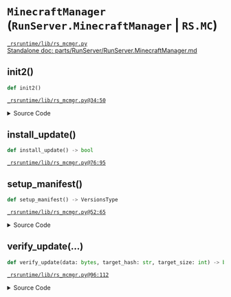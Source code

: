 # `MinecraftManager` (`RunServer.MinecraftManager` | `RS.MC`)
[`_rsruntime/lib/rs_mcmgr.py`](/_rsruntime/lib/rs_mcmgr.py "Source")  
[Standalone doc: parts/RunServer/RunServer.MinecraftManager.md](RunServer.MinecraftManager)  

## init2()
```python
def init2()
```

[`_rsruntime/lib/rs_mcmgr.py@34:50`](/_rsruntime/lib/rs_mcmgr.py#L34)

<details>
<summary>Source Code</summary>

```python
def init2(self):
    if Config['minecraft/manager/dl/auto_fetch_if_missing'] or Config['minecraft/manager/dl/auto_update']:
        try: self.versions = self.setup_manifest()
        except Exception as e:
            self.logger.fatal(f'Could not setup Minecraft version manifest:\n{"".join(traceback.format_exception(e))}')
            self.has_manifest = False
        else: self.has_manifest = True
    if not (p := Path(Config['minecraft/path/base'], Config['minecraft/path/server_jar'])).exists():
        self.logger.warning(f'{p} does not exist!')
        if not self.has_manifest:
            self.logger.irrec('Minecraft version manifest failed earlier; cannot continue')
            raise FileNotFoundError(str(p))
        if not Config['minecraft/manager/dl/auto_fetch_if_missing']:
            self.logger.irrec('Config minecraft/manager/dl/auto_fetch_if_missing is false, cannot download!')
            raise FileNotFoundError(str(p))
        if not self.install_update():
            raise ExceptionGroup('The server JAr couldn\'t be found, and the downloaded version failed verification. Cannot possibly continue', (FileNotFoundError(p), ValueError('Verification failed')))
```
</details>

> <no doc>

## install_update()
```python
def install_update() -> bool
```

[`_rsruntime/lib/rs_mcmgr.py@76:95`](/_rsruntime/lib/rs_mcmgr.py#L76)
> <no doc>

## setup_manifest()
```python
def setup_manifest() -> VersionsType
```

[`_rsruntime/lib/rs_mcmgr.py@52:65`](/_rsruntime/lib/rs_mcmgr.py#L52)

<details>
<summary>Source Code</summary>

```python
def setup_manifest(self) -> 'VersionsType':
    self.logger.info(f'Fetching {Config["minecraft/manager/dl/version_manifest_url"]}')
    data = json.loads(fetch.fetch(Config['minecraft/manager/dl/version_manifest_url']).decode())
    tfmt = Config['minecraft/manager/dl/time_fmt']
    versions = {v['id']: v | {
            'time': strptime(v['time'], tfmt), '_time': v['time'],
            'releaseTime': strptime(v['releaseTime'], tfmt), '_releaseTime': v['releaseTime']
        } for v in data['versions']}
    return self.VersionsType(versions=versions,
        latest=max((versions[data['latest']['release']], versions[data['latest']['snapshot']]), key=lambda v: v['time']),
        latest_release=versions[data['latest']['release']],
        latest_snapshot=versions[data['latest']['snapshot']],
        releases = {k: v for k,v in versions.items() if v['type'] == 'release'},
        snapshots = {k: v for k,v in versions.items() if v['type'] == 'snapshot'},
    )
```
</details>

> <no doc>

## verify_update(...)
```python
def verify_update(data: bytes, target_hash: str, target_size: int) -> bool
```

[`_rsruntime/lib/rs_mcmgr.py@96:112`](/_rsruntime/lib/rs_mcmgr.py#L96)

<details>
<summary>Source Code</summary>

```python
def verify_update(self, data: bytes, target_hash: str, target_size: int) -> bool:
    failed_hash, failed_size = False, False
    if Config['minecraft/manager/dl/hash_verify'] and (target_hash != (actual_hash := sha1(data).hexdigest())):
        self.logger.fatal(f'The Minecraft server JAr failed hash verification:\n{target_hash=}\n{actual_hash=}')
        failed_hash = True
    if Config['minecraft/manager/dl/size_verify'] and (target_size != (actual_size := len(data))):
        self.logger.fatal(f'The Minecraft server JAr failed size verification:\n{target_size=}\n{actual_size=}')
        failed_size = True
    if failed_hash or failed_size:
        if (not Config['minecraft/manager/dl/prompt_on_fail_verify']) or \
           (input(f'The Minecraft server JAr failed '
                  f'{"hash" if failed_hash else ""}{" and " if (failed_hash and failed_size) else ""}{"size" if failed_size else ""} '
                  f'verification. Install it anyway? (y/N) >').lower() != 'y'):
            self.logger.error('Not installing')
            return False
        self.logger.warning('Installing anyway, proceed with caution')
    return True
```
</details>

> <no doc>